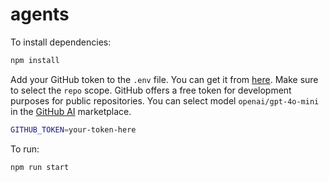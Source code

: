 # agents

To install dependencies:

```bash
npm install
```

Add your GitHub token to the `.env` file. You can get it from [here](https://github.com/settings/tokens). Make sure to select the `repo` scope. GitHub offers a free token for development purposes for public repositories. You can select model `openai/gpt-4o-mini` in the [GitHub AI](https://github.com/marketplace/actions/github-ai) marketplace.

```bash
GITHUB_TOKEN=your-token-here
```

To run:

```bash
npm run start
```
